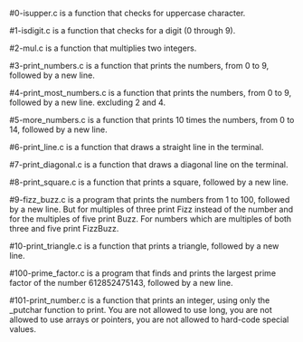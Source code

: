 #0-isupper.c is a function that checks for uppercase character.

#1-isdigit.c is a function that checks for a digit (0 through 9).

#2-mul.c is a function that multiplies two integers.

#3-print_numbers.c is a function that prints the numbers, from 0 to 9, followed by a new line.

#4-print_most_numbers.c is a function that prints the numbers, from 0 to 9, followed by a new line. excluding 2 and 4.

#5-more_numbers.c is a function that prints 10 times the numbers, from 0 to 14, followed by a new line.

#6-print_line.c is a function that draws a straight line in the terminal.

#7-print_diagonal.c is a function that draws a diagonal line on the terminal.

#8-print_square.c is a function that prints a square, followed by a new line.

#9-fizz_buzz.c is a program that prints the numbers from 1 to 100, followed by a new line. But for multiples of three print Fizz instead of the number and for the multiples of five print Buzz. For numbers which are multiples of both three and five print FizzBuzz.

#10-print_triangle.c is a function that prints a triangle, followed by a new line.

#100-prime_factor.c is a program that finds and prints the largest prime factor of the number 612852475143, followed by a new line.

#101-print_number.c is a function that prints an integer, using only the _putchar function to print. You are not allowed to use long, you are not allowed to use arrays or pointers, you are not allowed to hard-code special values.
